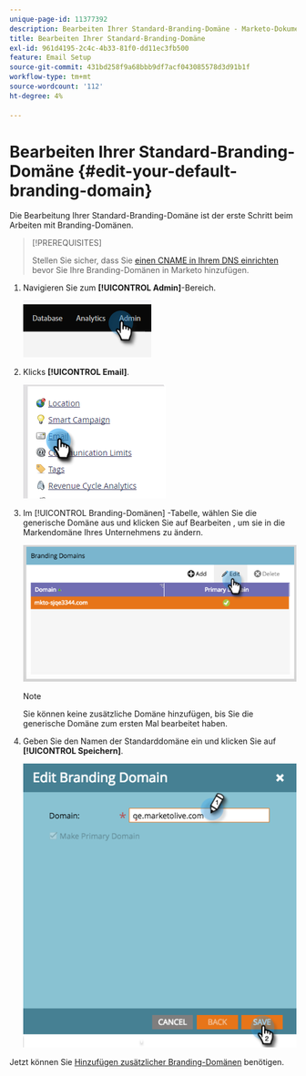 ```yaml
---
unique-page-id: 11377392
description: Bearbeiten Ihrer Standard-Branding-Domäne - Marketo-Dokumente - Produktdokumentation
title: Bearbeiten Ihrer Standard-Branding-Domäne
exl-id: 961d4195-2c4c-4b33-81f0-dd11ec3fb500
feature: Email Setup
source-git-commit: 431bd258f9a68bbb9df7acf043085578d3d91b1f
workflow-type: tm+mt
source-wordcount: '112'
ht-degree: 4%

---
```


# Bearbeiten Ihrer Standard-Branding-Domäne {#edit-your-default-branding-domain}

Die Bearbeitung Ihrer Standard-Branding-Domäne ist der erste Schritt beim Arbeiten mit Branding-Domänen.

>[!PREREQUISITES]
>
>Stellen Sie sicher, dass Sie [einen CNAME in Ihrem DNS einrichten](/help/marketo/getting-started/setup/configure-protocols-for-marketo.md) bevor Sie Ihre Branding-Domänen in Marketo hinzufügen.

1. Navigieren Sie zum **[!UICONTROL Admin]**-Bereich.

   ![](assets/edit-your-default-branding-domain-1.png)

1. Klicks **[!UICONTROL Email]**.

   ![](assets/edit-your-default-branding-domain-2.png)

1. Im [!UICONTROL Branding-Domänen] -Tabelle, wählen Sie die generische Domäne aus und klicken Sie auf Bearbeiten , um sie in die Markendomäne Ihres Unternehmens zu ändern.

   ![](assets/edit-your-default-branding-domain-3.png)

   >[!NOTE]
   >
   >Sie können keine zusätzliche Domäne hinzufügen, bis Sie die generische Domäne zum ersten Mal bearbeitet haben.

1. Geben Sie den Namen der Standarddomäne ein und klicken Sie auf **[!UICONTROL Speichern]**.

   ![](assets/edit-your-default-branding-domain-4.png)

Jetzt können Sie [Hinzufügen zusätzlicher Branding-Domänen](/help/marketo/product-docs/administration/email-setup/add-multiple-branding-domains/add-an-additional-branding-domain.md) benötigen.
